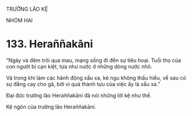 TRƯỞNG LÃO KỆ

NHÓM HAI

# 133. Heraññakāni

“Ngày và đêm trôi qua mau, mạng sống đi đến sự tiêu hoại. Tuổi thọ của con người bị cạn kiệt, tựa như nước ở những dòng nước nhỏ.

Và trong khi làm các hành động xấu xa, kẻ ngu không thấu hiểu, về sau có sự đắng cay cho gã, bởi vì quả thành tựu của việc ấy là xấu xa.”

Đại đức trưởng lão Heraññakāni đã nói những lời kệ như thế.

Kệ ngôn của trưởng lão Heraññakāni.
